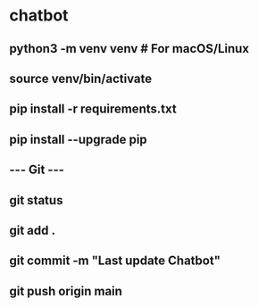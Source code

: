 # chatbot
##
## python3 -m venv venv  # For macOS/Linux
## source venv/bin/activate
##
## pip install -r requirements.txt
## pip install --upgrade pip
##
## --- Git ---
## git status
## git add .
## git commit -m "Last update Chatbot"
## git push origin main